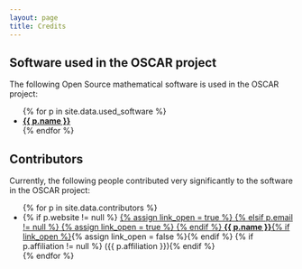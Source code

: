 ```yaml
---
layout: page
title: Credits
---
```


## Software used in the OSCAR project

The following Open Source mathematical software is used in the OSCAR project:

<ul>
{% for p in site.data.used_software %}
  <li>
    <a href="{{ p.website }}">
    <strong>{{ p.name }}</strong>
    </a>
  </li>
{% endfor %}
</ul>


## Contributors

Currently, the following people contributed very significantly to the software in the
OSCAR project:

<ul>
{% for p in site.data.contributors %}
  <li>
    {% if p.website != null %}
        <a href="{{ p.website }}">
        {% assign link_open = true %}
    {% elsif p.email != null %}
        <a href="mailto:{{ p.email }}">
        {% assign link_open = true %}
    {% endif %}
    <strong>{{ p.name }}</strong>{% if link_open %}</a>{% assign link_open = false %}{% endif %}
    {% if p.affiliation != null %} ({{ p.affiliation }}){% endif %}
  </li>
{% endfor %}
</ul>

